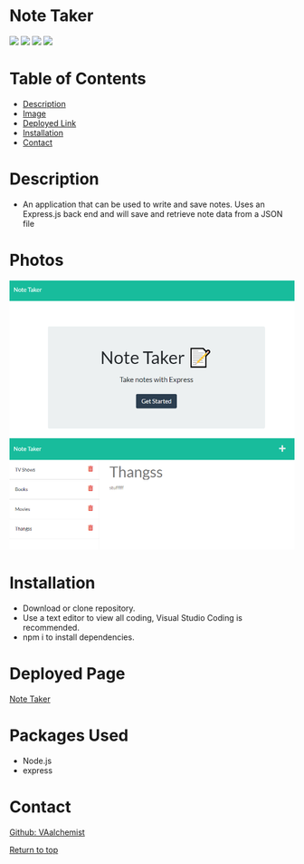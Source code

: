 # Note Taker


![](https://img.shields.io/badge/Javascript-yellow.svg)
![](https://img.shields.io/badge/Node.js-green.svg)
![](https://img.shields.io/badge/HTML-red.svg)
![](https://img.shields.io/badge/Express.js-blue.svg)


# Table of Contents
* [Description](#description)
* [Image](#image)
* [Deployed Link](#deployed-link)
* [Installation](#installation)
* [Contact](#contact)

# Description 
* An application that can be used to write and save notes. Uses an Express.js back end and will save and retrieve note data from a JSON file


# Photos
![demo photo](public\assets\cap2.PNG)
![demo photo](public\assets\cap1.PNG)

# Installation
* Download or clone repository.
* Use a text editor to view all coding, Visual Studio Coding is recommended.
* npm i to install dependencies.


# Deployed Page
<a href="https://github.com/VAalchemist/note-taker">Note Taker</a> 


# Packages Used
  * Node.js
  * express
 
# Contact
<a href="https://github.com/VAalchemist">Github: VAalchemist</a><br>



[Return to top](#note-taker)